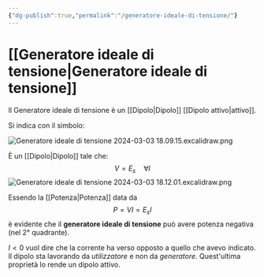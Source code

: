 ```yaml
---
{"dg-publish":true,"permalink":"/generatore-ideale-di-tensione/"}
---
```


# [[Generatore ideale di tensione\|Generatore ideale di tensione]]

Il Generatore ideale di tensione è un [[Dipolo\|Dipolo]] [[Dipolo attivo\|attivo]].

Si indica con il simbolo:

![Generatore ideale di tensione 2024-03-03 18.09.15.excalidraw.png](/img/user/Excalidraw/Generatore%20ideale%20di%20tensione%202024-03-03%2018.09.15.excalidraw.png)


È un [[Dipolo\|Dipolo]] tale che:
$$
V = E_{s} \quad \forall I
$$
![Generatore ideale di tensione 2024-03-03 18.12.01.excalidraw.png](/img/user/Excalidraw/Generatore%20ideale%20di%20tensione%202024-03-03%2018.12.01.excalidraw.png)


Essendo la [[Potenza\|Potenza]] data da
$$
P = VI = E_{s}I
$$
è evidente che il **generatore ideale di tensione** può avere potenza negativa (nel 2° quadrante).

$I < 0$ vuol dire che la corrente ha verso opposto a quello che avevo indicato. Il dipolo sta lavorando da *utilizzatore* e non da *generatore*.
Quest'ultima proprietà lo rende un dipolo attivo.

